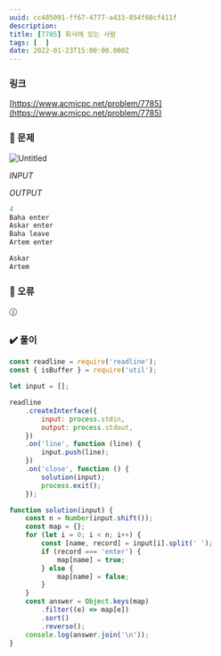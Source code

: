 ```yaml
---
uuid: cc485091-ff67-4777-a433-854f60cf411f
description: 
title: [7785] 회사에 있는 사람
tags: [  ]
date: 2022-01-23T15:00:00.000Z
---
```








### 링크

[https://www.acmicpc.net/problem/7785](https://www.acmicpc.net/problem/7785)

### 📝 문제

![Untitled](https://vault-r2.dorage.io/cc485091-ff67-4777-a433-854f60cf411f/untitled.png)

*INPUT*

*OUTPUT*

```jsx
4
Baha enter
Askar enter
Baha leave
Artem enter
```

```jsx
Askar
Artem
```

### 🚨 오류

<aside>
🕧

</aside>

### ✔️ 풀이

```jsx
const readline = require('readline');
const { isBuffer } = require('util');

let input = [];

readline
    .createInterface({
        input: process.stdin,
        output: process.stdout,
    })
    .on('line', function (line) {
        input.push(line);
    })
    .on('close', function () {
        solution(input);
        process.exit();
    });

function solution(input) {
    const n = Number(input.shift());
    const map = {};
    for (let i = 0; i < n; i++) {
        const [name, record] = input[i].split(' ');
        if (record === 'enter') {
            map[name] = true;
        } else {
            map[name] = false;
        }
    }
    const answer = Object.keys(map)
        .filter((e) => map[e])
        .sort()
        .reverse();
    console.log(answer.join('\n'));
}
```